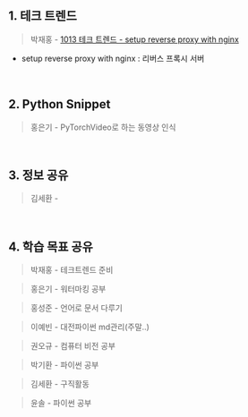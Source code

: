 ## 1. 테크 트렌드

> 박재홍 - [1013 테크 트렌드 - setup reverse proxy with nginx](https://docs.google.com/document/d/13gzqAOINhNtAMMlULd8JQidMWyDFkNGq97ubg9h5yTA/edit#heading=h.w4fdh4rt8w55)

  - setup reverse proxy with nginx : 리버스 프록시 서버


&nbsp;



## 2. Python Snippet

> 홍은기 - PyTorchVideo로 하는 동영상 인식


&nbsp;



## 3. 정보 공유

> 김세환 - [](http://glance.media/)

&nbsp;



## 4. 학습 목표 공유

> 박재홍 - 테크트렌드 준비

> 홍은기 - 워터마킹 공부

> 홍성준 - 언어로 문서 다루기

> 이예빈 - 대전파이썬 md관리(주말..)

> 권오규 - 컴퓨터 비전 공부

> 박기환 - 파이썬 공부

> 김세환 - 구직활동

> 윤솔 - 파이썬 공부
